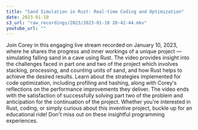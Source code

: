```yaml
---
title: "Sand Simulation in Rust: Real-time Coding and Optimization"
date: 2023-01-10
s3_url: "raw_recordings/2023/2023-01-10 20-42-44.mkv"
youtube_url: ""
---
```


Join Corey in this engaging live stream recorded on January 10, 2023, where he shares the progress and inner workings of a unique project — simulating falling sand in a cave using Rust. The video provides insight into the challenges faced in part one and two of the project which involves stacking, processing, and counting units of sand, and how Rust helps to achieve the desired results. Learn about the strategies implemented for code optimization, including profiling and hashing, along with Corey's reflections on the performance improvements they deliver. The video ends with the satisfaction of successfully solving part two of the problem and anticipation for the continuation of the project. Whether you're interested in Rust, coding, or simply curious about this inventive project, buckle up for an educational ride! Don't miss out on these insightful programming experiences.
